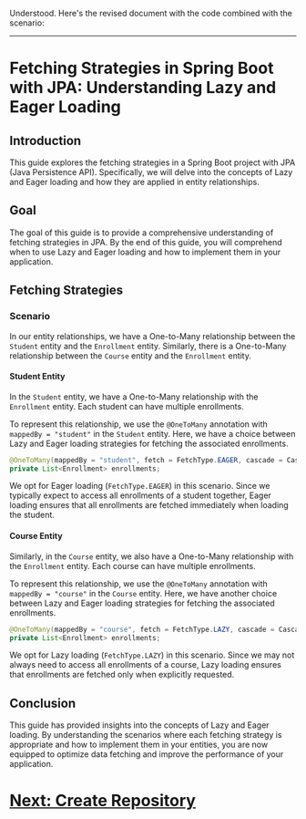 Understood. Here's the revised document with the code combined with the scenario:

---

# Fetching Strategies in Spring Boot with JPA: Understanding Lazy and Eager Loading

## Introduction

This guide explores the fetching strategies in a Spring Boot project with JPA (Java Persistence API). Specifically, we will delve into the concepts of Lazy and Eager loading and how they are applied in entity relationships.

## Goal

The goal of this guide is to provide a comprehensive understanding of fetching strategies in JPA. By the end of this guide, you will comprehend when to use Lazy and Eager loading and how to implement them in your application.

## Fetching Strategies

### Scenario

In our entity relationships, we have a One-to-Many relationship between the `Student` entity and the `Enrollment` entity. Similarly, there is a One-to-Many relationship between the `Course` entity and the `Enrollment` entity.

#### Student Entity

In the `Student` entity, we have a One-to-Many relationship with the `Enrollment` entity. Each student can have multiple enrollments.

To represent this relationship, we use the `@OneToMany` annotation with `mappedBy = "student"` in the `Student` entity. Here, we have a choice between Lazy and Eager loading strategies for fetching the associated enrollments.

```java
@OneToMany(mappedBy = "student", fetch = FetchType.EAGER, cascade = CascadeType.ALL)
private List<Enrollment> enrollments;
```

We opt for Eager loading (`FetchType.EAGER`) in this scenario. Since we typically expect to access all enrollments of a student together, Eager loading ensures that all enrollments are fetched immediately when loading the student.

#### Course Entity

Similarly, in the `Course` entity, we also have a One-to-Many relationship with the `Enrollment` entity. Each course can have multiple enrollments.

To represent this relationship, we use the `@OneToMany` annotation with `mappedBy = "course"` in the `Course` entity. Here, we have another choice between Lazy and Eager loading strategies for fetching the associated enrollments.

```java
@OneToMany(mappedBy = "course", fetch = FetchType.LAZY, cascade = CascadeType.ALL)
private List<Enrollment> enrollments;
```

We opt for Lazy loading (`FetchType.LAZY`) in this scenario. Since we may not always need to access all enrollments of a course, Lazy loading ensures that enrollments are fetched only when explicitly requested.

## Conclusion

This guide has provided insights into the concepts of Lazy and Eager loading. By understanding the scenarios where each fetching strategy is appropriate and how to implement them in your entities, you are now equipped to optimize data fetching and improve the performance of your application.

# [Next: Create Repository](../interacting/repository.md)